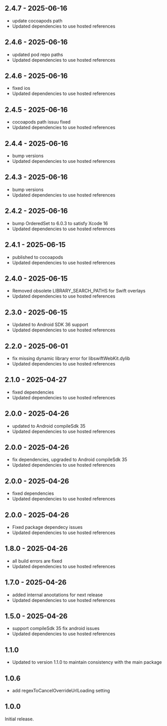 ## 2.4.7 - 2025-06-16

* update cocoapods path
* Updated dependencies to use hosted references

## 2.4.6 - 2025-06-16

* updated pod repo paths
* Updated dependencies to use hosted references

## 2.4.6 - 2025-06-16

* fixed ios
* Updated dependencies to use hosted references

## 2.4.5 - 2025-06-16

* cocoapods path issuu fixed
* Updated dependencies to use hosted references

## 2.4.4 - 2025-06-16

* bump versions
* Updated dependencies to use hosted references

## 2.4.3 - 2025-06-16

* bump versions
* Updated dependencies to use hosted references

## 2.4.2 - 2025-06-16

* bump OrderedSet to 6.0.3 to satisfy Xcode 16
* Updated dependencies to use hosted references

## 2.4.1 - 2025-06-15

* published to cocoapods
* Updated dependencies to use hosted references

## 2.4.0 - 2025-06-15

* Removed obsolete LIBRARY_SEARCH_PATHS for Swift overlays
* Updated dependencies to use hosted references

## 2.3.0 - 2025-06-15

* Updated to Android SDK 36 support
* Updated dependencies to use hosted references

## 2.2.0 - 2025-06-01

* fix  missing dynamic library error for libswiftWebKit.dylib
* Updated dependencies to use hosted references

## 2.1.0 - 2025-04-27

* fixed dependencies
* Updated dependencies to use hosted references

## 2.0.0 - 2025-04-26

* updated to Android compileSdk 35
* Updated dependencies to use hosted references

## 2.0.0 - 2025-04-26

* fix dependencies, upgraded to Android compileSdk 35
* Updated dependencies to use hosted references

## 2.0.0 - 2025-04-26

* fixed dependencies
* Updated dependencies to use hosted references

## 2.0.0 - 2025-04-26

* Fixed package dependecy issues
* Updated dependencies to use hosted references

## 1.8.0 - 2025-04-26

* all build errors are fixed
* Updated dependencies to use hosted references

## 1.7.0 - 2025-04-26

* added internal anootations for next release
* Updated dependencies to use hosted references

## 1.5.0 - 2025-04-26

* support compileSdk 35 fix android issues
* Updated dependencies to use hosted references

## 1.1.0

* Updated to version 1.1.0 to maintain consistency with the main package


## 1.0.6

* add regexToCancelOverrideUrlLoading setting

## 1.0.0

Initial release.
